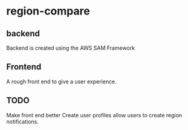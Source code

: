 # region-compare

## backend

Backend is created using the AWS SAM Framework

## Frontend 

A rough front end to give a user experience. 

## TODO

Make front end better
Create user profiles
allow users to create region notifications. 